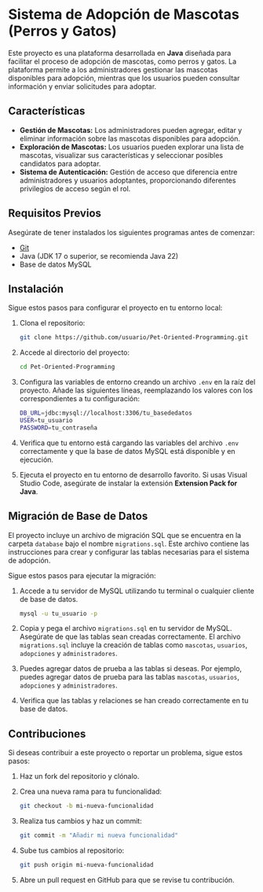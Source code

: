 # Sistema de Adopción de Mascotas (Perros y Gatos)

Este proyecto es una plataforma desarrollada en **Java** diseñada para facilitar el proceso de adopción de mascotas, como perros y gatos. La plataforma permite a los administradores gestionar las mascotas disponibles para adopción, mientras que los usuarios pueden consultar información y enviar solicitudes para adoptar.

## Características

- **Gestión de Mascotas:** Los administradores pueden agregar, editar y eliminar información sobre las mascotas disponibles para adopción.
- **Exploración de Mascotas:** Los usuarios pueden explorar una lista de mascotas, visualizar sus características y seleccionar posibles candidatos para adoptar.
- **Sistema de Autenticación:** Gestión de acceso que diferencia entre administradores y usuarios adoptantes, proporcionando diferentes privilegios de acceso según el rol.

## Requisitos Previos

Asegúrate de tener instalados los siguientes programas antes de comenzar:

- [Git](https://git-scm.com/)
- Java (JDK 17 o superior, se recomienda Java 22)
- Base de datos MySQL

## Instalación

Sigue estos pasos para configurar el proyecto en tu entorno local:

1. Clona el repositorio:
    ```bash
    git clone https://github.com/usuario/Pet-Oriented-Programming.git
    ```

2. Accede al directorio del proyecto:
    ```bash
    cd Pet-Oriented-Programming
    ```

3. Configura las variables de entorno creando un archivo `.env` en la raíz del proyecto. Añade las siguientes líneas, reemplazando los valores con los correspondientes a tu configuración:

    ```bash
    DB_URL=jdbc:mysql://localhost:3306/tu_basededatos
    USER=tu_usuario
    PASSWORD=tu_contraseña
    ```

4. Verifica que tu entorno está cargando las variables del archivo `.env` correctamente y que la base de datos MySQL está disponible y en ejecución.

5. Ejecuta el proyecto en tu entorno de desarrollo favorito. Si usas Visual Studio Code, asegúrate de instalar la extensión **Extension Pack for Java**.

## Migración de Base de Datos

El proyecto incluye un archivo de migración SQL que se encuentra en la carpeta `database` bajo el nombre `migrations.sql`. Este archivo contiene las instrucciones para crear y configurar las tablas necesarias para el sistema de adopción.

Sigue estos pasos para ejecutar la migración:

1. Accede a tu servidor de MySQL utilizando tu terminal o cualquier cliente de base de datos.
    ```bash
    mysql -u tu_usuario -p
    ```

2. Copia y pega el archivo `migrations.sql` en tu servidor de MySQL. Asegúrate de que las tablas sean creadas correctamente. El archivo `migrations.sql` incluye la creación de tablas como `mascotas`, `usuarios`, `adopciones` y `administradores`.

3. Puedes agregar datos de prueba a las tablas si deseas. Por ejemplo, puedes agregar datos de prueba para las tablas `mascotas`, `usuarios`, `adopciones` y `administradores`.

3. Verifica que las tablas y relaciones se han creado correctamente en tu base de datos.

## Contribuciones

Si deseas contribuir a este proyecto o reportar un problema, sigue estos pasos:

1. Haz un fork del repositorio y clónalo.

2. Crea una nueva rama para tu funcionalidad:
    ```bash
    git checkout -b mi-nueva-funcionalidad
    ```

3. Realiza tus cambios y haz un commit:
    ```bash
    git commit -m "Añadir mi nueva funcionalidad"
    ```

4. Sube tus cambios al repositorio:
    ```bash
    git push origin mi-nueva-funcionalidad
    ```

5. Abre un pull request en GitHub para que se revise tu contribución.
